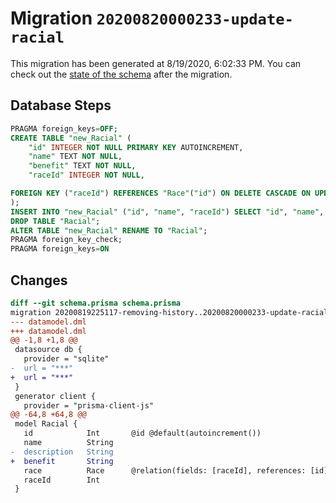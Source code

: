 # Migration `20200820000233-update-racial`

This migration has been generated at 8/19/2020, 6:02:33 PM.
You can check out the [state of the schema](./schema.prisma) after the migration.

## Database Steps

```sql
PRAGMA foreign_keys=OFF;
CREATE TABLE "new_Racial" (
    "id" INTEGER NOT NULL PRIMARY KEY AUTOINCREMENT,
    "name" TEXT NOT NULL,
    "benefit" TEXT NOT NULL,
    "raceId" INTEGER NOT NULL,

FOREIGN KEY ("raceId") REFERENCES "Race"("id") ON DELETE CASCADE ON UPDATE CASCADE
);
INSERT INTO "new_Racial" ("id", "name", "raceId") SELECT "id", "name", "raceId" FROM "Racial";
DROP TABLE "Racial";
ALTER TABLE "new_Racial" RENAME TO "Racial";
PRAGMA foreign_key_check;
PRAGMA foreign_keys=ON
```

## Changes

```diff
diff --git schema.prisma schema.prisma
migration 20200819225117-removing-history..20200820000233-update-racial
--- datamodel.dml
+++ datamodel.dml
@@ -1,8 +1,8 @@
 datasource db {
   provider = "sqlite" 
-  url = "***"
+  url = "***"
 }
 generator client {
   provider = "prisma-client-js"
@@ -64,8 +64,8 @@
 model Racial {
   id            Int       @id @default(autoincrement())
   name          String
-  description   String
+  benefit       String
   race          Race      @relation(fields: [raceId], references: [id])
   raceId        Int
 }
```


